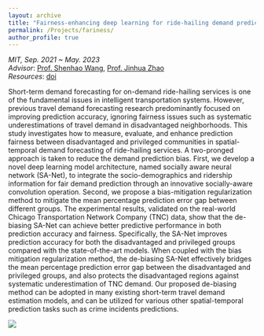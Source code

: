 ```yaml
---
layout: archive
title: "Fairness-enhancing deep learning for ride-hailing demand prediction"
permalink: /Projects/fariness/
author_profile: true
---
```


*MIT, Sep. 2021 ~ May. 2023*  
*Advisor*:  [Prof. Shenhao Wang](https://dcp.ufl.edu/faculty/urp/), [Prof. Jinhua Zhao](https://mobility.mit.edu/)  
*Resources*: [doi](https://ieeexplore.ieee.org/stamp/stamp.jsp?arnumber=10190147)  

Short-term demand forecasting for on-demand ride-hailing services is one of the fundamental issues in intelligent transportation systems. However, previous travel demand forecasting research predominantly focused on improving prediction accuracy, ignoring fairness issues such as systematic underestimations of travel demand in disadvantaged neighborhoods. This study investigates how to measure, evaluate, and enhance prediction fairness between disadvantaged and privileged communities in spatial-temporal demand forecasting of ride-hailing services. A two-pronged approach is taken to reduce the demand prediction bias. First, we develop a novel deep learning model architecture, named socially aware neural network (SA-Net), to integrate the socio-demographics and ridership information for fair demand prediction through an innovative socially-aware convolution operation. Second, we propose a bias-mitigation regularization method to mitigate the mean percentage prediction error gap between different groups. The experimental results, validated on the real-world Chicago Transportation Network Company (TNC) data, show that the de-biasing SA-Net can achieve better predictive performance in both prediction accuracy and fairness. Specifically, the SA-Net improves prediction accuracy for both the disadvantaged and privileged groups compared with the state-of-the-art models. When coupled with the bias mitigation regularization method, the de-biasing SA-Net effectively bridges the mean percentage prediction error gap between the disadvantaged and privileged groups, and also protects the disadvantaged regions against systematic underestimation of TNC demand. Our proposed de-biasing method can be adopted in many existing short-term travel demand estimation models, and can be utilized for various other spatial-temporal prediction tasks such as crime incidents predictions.

![](../../files/fairness.png)